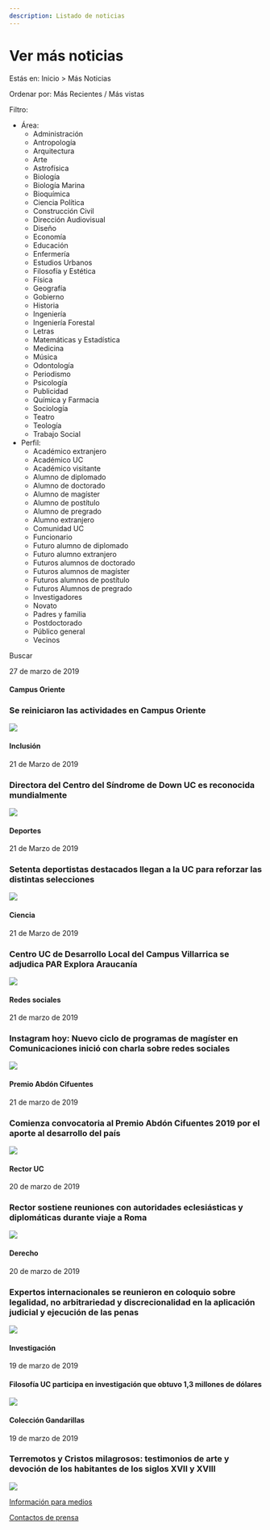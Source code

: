 ```yaml
---
description: Listado de noticias
---
```


# Ver más noticias

Estás en: Inicio &gt; Más Noticias

Ordenar por: Más Recientes / Más vistas

Filtro:

* Área: 
  * Administración
  * Antropología 
  * Arquitectura 
  * Arte 
  * Astrofísica 
  * Biología 
  * Biología Marina 
  * Bioquímica 
  * Ciencia Política 
  * Construcción Civil 
  * Dirección Audiovisual 
  * Diseño 
  * Economía 
  * Educación 
  * Enfermería 
  * Estudios Urbanos 
  * Filosofía y Estética
  * Física 
  * Geografía 
  * Gobierno 
  * Historia 
  * Ingeniería 
  * Ingeniería Forestal 
  * Letras 
  * Matemáticas y Estadística
  * Medicina 
  * Música 
  * Odontología 
  * Periodismo 
  * Psicología 
  * Publicidad 
  * Química y Farmacia
  * Sociología 
  * Teatro 
  * Teología 
  * Trabajo Social
* Perfil:
  * Académico extranjero 
  * Académico UC 
  * Académico visitante 
  * Alumno de diplomado 
  * Alumno de doctorado 
  * Alumno de magíster 
  * Alumno de postítulo 
  * Alumno de pregrado 
  * Alumno extranjero 
  * Comunidad UC 
  * Funcionario 
  * Futuro alumno de diplomado 
  * Futuro alumno extranjero 
  * Futuros alumnos de doctorado 
  * Futuros alumnos de magíster 
  * Futuros alumnos de postítulo 
  * Futuros Alumnos de pregrado 
  * Investigadores 
  * Novato 
  * Padres y familia 
  * Postdoctorado 
  * Público general 
  * Vecinos

Buscar

27 de marzo de 2019

#### Campus Oriente

### Se reiniciaron las actividades en Campus Oriente

![](../.gitbook/assets/_mg_7911.JPG)

#### Inclusión

21 de Marzo de 2019

### Directora del Centro del Síndrome de Down UC es reconocida mundialmente

![](../.gitbook/assets/macarena_lizama.png)

#### Deportes

21 de Marzo de 2019

### Setenta deportistas destacados llegan a la UC para reforzar las distintas selecciones

![](../.gitbook/assets/70deportistas-destacados-llegan-a-la-uc.JPG)

#### Ciencia

21 de Marzo de 2019

### Centro UC de Desarrollo Local del Campus Villarrica se adjudica PAR Explora Araucanía

![](../.gitbook/assets/centro-desarrollo-local-campus-villarrica-adjudica-explora-araucania.jpg)

#### Redes sociales

21 de  marzo de 2019

### Instagram hoy: Nuevo ciclo de programas de magíster en Comunicaciones inició con charla sobre redes sociales

![](../.gitbook/assets/instagram-hoy.jpg)

#### Premio Abdón Cifuentes

21 de marzo de 2019

### Comienza convocatoria al Premio Abdón Cifuentes 2019 por el aporte al desarrollo del país

![](../.gitbook/assets/premio-abdon-cifuentes-2019.jpg)

#### Rector UC

20 de marzo de 2019

### Rector sostiene reuniones con autoridades eclesiásticas y diplomáticas durante viaje a Roma

![](../.gitbook/assets/rector-sostiene-reniones.jpg)

#### Derecho

20 de marzo de 2019

### Expertos internacionales se reunieron en coloquio sobre legalidad, no arbitrariedad y discrecionalidad en la aplicación judicial y ejecución de las penas

![](../.gitbook/assets/expertos-internacionales-se-reunieron-en-coloquio-sobre-legalidad.jpg)

#### Investigación

19 de marzo de 2019

#### Filosofía UC participa en investigación que obtuvo 1,3 millones de dólares

![](../.gitbook/assets/filosofia-uc-participa-en-investigacion.jpg)

#### Colección Gandarillas

19 de marzo de 2019

### Terremotos y Cristos milagrosos: testimonios de arte y devoción de los habitantes de los siglos XVII y XVIII

![](../.gitbook/assets/terremotos-y-cristos-milagrosos.jpg)

[Información para medios](../informacion-para-medios/landing-info-para-medios/)

[Contactos de prensa](../informacion-para-medios/contacos-de-prensa.md)


